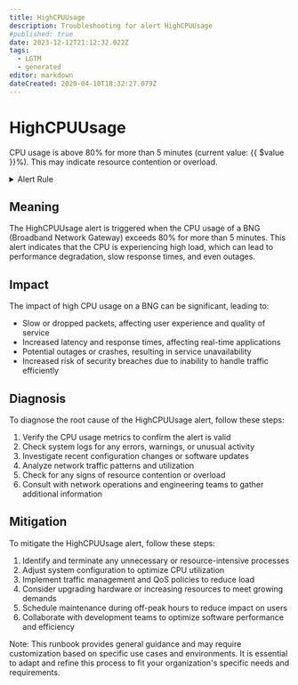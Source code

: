```yaml
---
title: HighCPUUsage
description: Troubleshooting for alert HighCPUUsage
#published: true
date: 2023-12-12T21:12:32.022Z
tags: 
  - LGTM
  - generated
editor: markdown
dateCreated: 2020-04-10T18:32:27.079Z
---
```


# HighCPUUsage

CPU usage is above 80% for more than 5 minutes (current value: {{ $value }}%). This may indicate resource contention or overload.

<details>
  <summary>Alert Rule</summary>

{{% rule "netelastic/netelastic.yml" "HighCPUUsage" %}}

{{% comment %}}

```yaml
alert: HighCPUUsage
expr: vbng_cpuUsage > 80
for: 5m
labels:
    severity: critical
annotations:
    summary: High CPU usage on bng
    description: 'CPU usage is above 80% for more than 5 minutes (current value: {{ $value }}%). This may indicate resource contention or overload.'
    runbook: https://srerun.github.io/prometheus-alerts/runbooks/netelastic/highcpuusage/

```

{{% /comment %}}

</details>


## Meaning

The HighCPUUsage alert is triggered when the CPU usage of a BNG (Broadband Network Gateway) exceeds 80% for more than 5 minutes. This alert indicates that the CPU is experiencing high load, which can lead to performance degradation, slow response times, and even outages.

## Impact

The impact of high CPU usage on a BNG can be significant, leading to:

* Slow or dropped packets, affecting user experience and quality of service
* Increased latency and response times, affecting real-time applications
* Potential outages or crashes, resulting in service unavailability
* Increased risk of security breaches due to inability to handle traffic efficiently

## Diagnosis

To diagnose the root cause of the HighCPUUsage alert, follow these steps:

1. Verify the CPU usage metrics to confirm the alert is valid
2. Check system logs for any errors, warnings, or unusual activity
3. Investigate recent configuration changes or software updates
4. Analyze network traffic patterns and utilization
5. Check for any signs of resource contention or overload
6. Consult with network operations and engineering teams to gather additional information

## Mitigation

To mitigate the HighCPUUsage alert, follow these steps:

1. Identify and terminate any unnecessary or resource-intensive processes
2. Adjust system configuration to optimize CPU utilization
3. Implement traffic management and QoS policies to reduce load
4. Consider upgrading hardware or increasing resources to meet growing demands
5. Schedule maintenance during off-peak hours to reduce impact on users
6. Collaborate with development teams to optimize software performance and efficiency

Note: This runbook provides general guidance and may require customization based on specific use cases and environments. It is essential to adapt and refine this process to fit your organization's specific needs and requirements.
